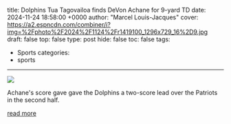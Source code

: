 title: Dolphins Tua Tagovailoa finds DeVon Achane for 9-yard TD
date: 2024-11-24 18:58:00 +0000
author: "Marcel Louis-Jacques"
cover: https://a2.espncdn.com/combiner/i?img=%2Fphoto%2F2024%2F1124%2Fr1419100_1296x729_16%2D9.jpg
draft: false
top: false
type: post
hide: false
toc: false
tags:
  - Sports
categories:
  - sports
---

![](https://a2.espncdn.com/combiner/i?img=%2Fphoto%2F2024%2F1124%2Fr1419100_1296x729_16%2D9.jpg)

Achane's score gave gave the Dolphins a two-score lead over the Patriots in the second half.

[read more](https://www.espn.com/nfl/story/_/id/42585270/dolphins-tua-tagovailoa-finds-devon-achane-9-yard-td)
